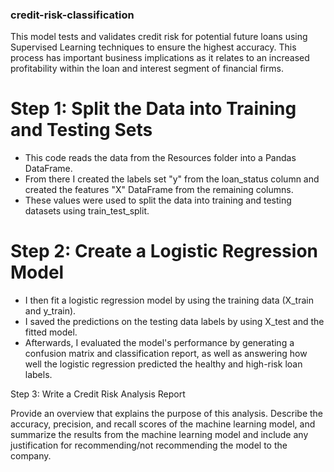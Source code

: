 ### credit-risk-classification
This model tests and validates credit risk for potential future loans using Supervised Learning techniques to ensure the highest accuracy. This process has important business implications as it relates to an increased profitability within the loan and interest segment of financial firms. 

# Step 1: Split the Data into Training and Testing Sets

* This code reads the data from the Resources folder into a Pandas DataFrame.
* From there I created the labels set "y" from the loan_status column and created the features "X" DataFrame from the remaining columns. 
* These values were used to split the data into training and testing datasets using train_test_split. 

# Step 2: Create a Logistic Regression Model

* I then fit a logistic regression model by using the training data (X_train and y_train).
* I saved the predictions on the testing data labels by using X_test and the fitted model.
* Afterwards, I evaluated the model's performance by generating a confusion matrix and classification report, as well as answering how well the logistic regression predicted the healthy and high-risk loan labels.

Step 3: Write a Credit Risk Analysis Report

Provide an overview that explains the purpose of this analysis.
Describe the accuracy, precision, and recall scores of the machine learning model, and summarize the results from the machine learning model and include any justification for recommending/not recommending the model to the company.
